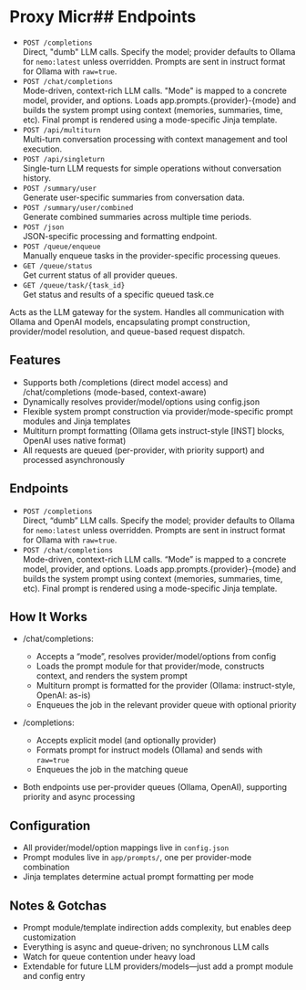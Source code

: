 # Proxy Micr## Endpoints

- `POST /completions`  
  Direct, "dumb" LLM calls. Specify the model; provider defaults to Ollama for `nemo:latest` unless overridden. Prompts are sent in instruct format for Ollama with `raw=true`.
- `POST /chat/completions`  
  Mode-driven, context-rich LLM calls. "Mode" is mapped to a concrete model, provider, and options. Loads app.prompts.{provider}-{mode} and builds the system prompt using context (memories, summaries, time, etc). Final prompt is rendered using a mode-specific Jinja template.
- `POST /api/multiturn`  
  Multi-turn conversation processing with context management and tool execution.
- `POST /api/singleturn`  
  Single-turn LLM requests for simple operations without conversation history.
- `POST /summary/user`  
  Generate user-specific summaries from conversation data.
- `POST /summary/user/combined`  
  Generate combined summaries across multiple time periods.
- `POST /json`  
  JSON-specific processing and formatting endpoint.
- `POST /queue/enqueue`  
  Manually enqueue tasks in the provider-specific processing queues.
- `GET /queue/status`  
  Get current status of all provider queues.
- `GET /queue/task/{task_id}`  
  Get status and results of a specific queued task.ce

Acts as the LLM gateway for the system. Handles all communication with Ollama and OpenAI models, encapsulating prompt construction, provider/model resolution, and queue-based request dispatch.

## Features

- Supports both /completions (direct model access) and /chat/completions (mode-based, context-aware)
- Dynamically resolves provider/model/options using config.json
- Flexible system prompt construction via provider/mode-specific prompt modules and Jinja templates
- Multiturn prompt formatting (Ollama gets instruct-style [INST] blocks, OpenAI uses native format)
- All requests are queued (per-provider, with priority support) and processed asynchronously

## Endpoints

- `POST /completions`  
  Direct, “dumb” LLM calls. Specify the model; provider defaults to Ollama for `nemo:latest` unless overridden. Prompts are sent in instruct format for Ollama with `raw=true`.
- `POST /chat/completions`  
  Mode-driven, context-rich LLM calls. “Mode” is mapped to a concrete model, provider, and options. Loads app.prompts.{provider}-{mode} and builds the system prompt using context (memories, summaries, time, etc). Final prompt is rendered using a mode-specific Jinja template.

## How It Works

- /chat/completions:
    - Accepts a “mode”, resolves provider/model/options from config
    - Loads the prompt module for that provider/mode, constructs context, and renders the system prompt
    - Multiturn prompt is formatted for the provider (Ollama: instruct-style, OpenAI: as-is)
    - Enqueues the job in the relevant provider queue with optional priority

- /completions:
    - Accepts explicit model (and optionally provider)
    - Formats prompt for instruct models (Ollama) and sends with `raw=true`
    - Enqueues the job in the matching queue

- Both endpoints use per-provider queues (Ollama, OpenAI), supporting priority and async processing

## Configuration

- All provider/model/option mappings live in `config.json`
- Prompt modules live in `app/prompts/`, one per provider-mode combination
- Jinja templates determine actual prompt formatting per mode

## Notes & Gotchas

- Prompt module/template indirection adds complexity, but enables deep customization
- Everything is async and queue-driven; no synchronous LLM calls
- Watch for queue contention under heavy load
- Extendable for future LLM providers/models—just add a prompt module and config entry